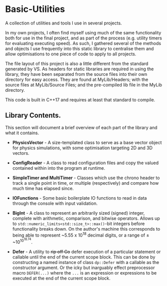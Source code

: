 # Basic-Utilities
A collection of utilities and tools I use in several projects.

In my own projects, I often find myself using much of the same functionality both for use in the final project, and as part of the process (e.g. utility timers for evaluating executing speed). As such, I gathered several of the methods and objects I use frequently into this static library to centralise them and allow optimisations to one piece of code to apply to all projects.

The file layout of this project is also a little different from the standard generated by VS. As headers for static libraries are required in using the library, they have been separated from the source files into their own directory for easy access. They are found at MyLib/Headers; with the source files at MyLib/Source Files; and the pre-compiled lib file in the MyLib directory.

This code is built in C++17 and requires at least that standard to compile.

## Library Contents.

This section will document a brief overview of each part of the library and what it contains.

- **PhysicsVector** - A size-templated class to serve as a base vector object for physics simulations, with some optimisation targeting 2D and 3D vectors.

- **ConfigReader** - A class to read configuration files and copy the valued contained within into the program at runtime.

- **SimpleTimer and MultiTimer** - Classes which use the chrono header to track a single point in time, or multiple (respectively) and compare how much time has elapsed since.

- **IOFunctions** - Some basic boilerplate IO functions to read in data through the console with input validation.

- **BigInt** - A class to represent an arbitrarily sized (signed) integer, complete with arithmetic, comparison, and bitwise operators. Allows up to `std::numeric_limits<std::size_t>::max()`-bit integers before functionality breaks down. On the author's machine this corresponds to being able to represent ~5.55 x 10<sup>18</sup> decimal digits, or a range of ± ~10<sup>10<sup>18.74</sup></sup>.

- **Defer** - A utility to ~~rip off Go~~ defer execution of a particular statement or callable until the end of the current scope block. This can be done by constructing a named instance of class `dp::Defer` with a callable as the constructor argument. Or the icky but inarguably effect preprocessor macro `DEFER(...)` where the `...` is an expression or expressions to be executed at the end of the current scope block.
